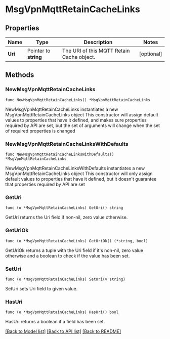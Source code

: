 # MsgVpnMqttRetainCacheLinks

## Properties

Name | Type | Description | Notes
------------ | ------------- | ------------- | -------------
**Uri** | Pointer to **string** | The URI of this MQTT Retain Cache object. | [optional] 

## Methods

### NewMsgVpnMqttRetainCacheLinks

`func NewMsgVpnMqttRetainCacheLinks() *MsgVpnMqttRetainCacheLinks`

NewMsgVpnMqttRetainCacheLinks instantiates a new MsgVpnMqttRetainCacheLinks object
This constructor will assign default values to properties that have it defined,
and makes sure properties required by API are set, but the set of arguments
will change when the set of required properties is changed

### NewMsgVpnMqttRetainCacheLinksWithDefaults

`func NewMsgVpnMqttRetainCacheLinksWithDefaults() *MsgVpnMqttRetainCacheLinks`

NewMsgVpnMqttRetainCacheLinksWithDefaults instantiates a new MsgVpnMqttRetainCacheLinks object
This constructor will only assign default values to properties that have it defined,
but it doesn't guarantee that properties required by API are set

### GetUri

`func (o *MsgVpnMqttRetainCacheLinks) GetUri() string`

GetUri returns the Uri field if non-nil, zero value otherwise.

### GetUriOk

`func (o *MsgVpnMqttRetainCacheLinks) GetUriOk() (*string, bool)`

GetUriOk returns a tuple with the Uri field if it's non-nil, zero value otherwise
and a boolean to check if the value has been set.

### SetUri

`func (o *MsgVpnMqttRetainCacheLinks) SetUri(v string)`

SetUri sets Uri field to given value.

### HasUri

`func (o *MsgVpnMqttRetainCacheLinks) HasUri() bool`

HasUri returns a boolean if a field has been set.


[[Back to Model list]](../README.md#documentation-for-models) [[Back to API list]](../README.md#documentation-for-api-endpoints) [[Back to README]](../README.md)


